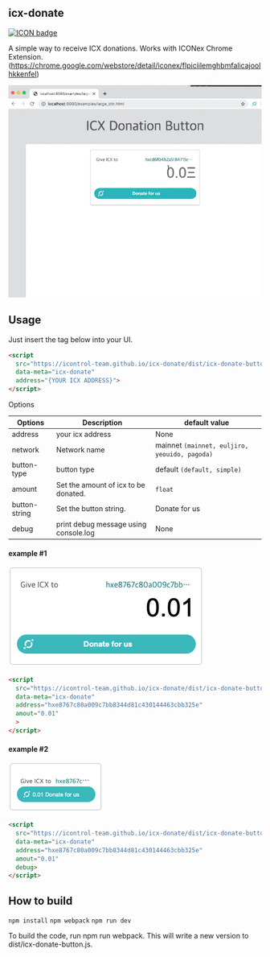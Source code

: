 ## icx-donate

[![ICON badge](https://img.shields.io/badge/ICON-TROL-blue?logoColor=white&logo=icon&labelColor=31B8BB)](http://icontrol.id)


A simple way to receive ICX donations.
Works with ICONex Chrome Extension. (https://chrome.google.com/webstore/detail/iconex/flpiciilemghbmfalicajoolhkkenfel)


![exec_donate](img/exec_donation.gif)

## Usage

Just insert the tag below into your UI.
```html
<script
  src="https://icontrol-team.github.io/icx-donate/dist/icx-donate-button.js"
  data-meta="icx-donate"
  address="{YOUR ICX ADDRESS}">
</script>

```

Options

        
|Options| Description|default value|
|---|---|---|
|address| your icx address| None|
|network| Network name | mainnet `(mainnet, euljiro, yeouido, pagoda)`|         
|button-type| button type| default `(default, simple)`|
|amount| Set the amount of icx to be donated.| `float`|
|button-string| Set the button string.| Donate for us|
|debug| print debug message using console.log | None|



#### example #1

![simple_button](img/large_button.png)

```html
<script
  src="https://icontrol-team.github.io/icx-donate/dist/icx-donate-button.js"
  data-meta="icx-donate"
  address="hxe8767c80a009c7bb8344d81c430144463cbb325e"
  amout="0.01"
  >
</script>

```




#### example #2

![simple_button](img/simple_button.png)

```html
<script
  src="https://icontrol-team.github.io/icx-donate/dist/icx-donate-button.js"
  data-meta="icx-donate"
  address="hxe8767c80a009c7bb8344d81c430144463cbb325e"
  amout="0.01"
  debug>
</script>

```


## How to build

`npm install`
`npm webpack`
`npm run dev`


To build the code, run npm run webpack. This will write a new version to dist/icx-donate-button.js.





